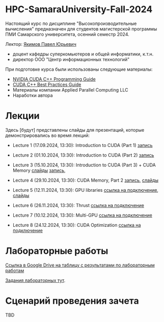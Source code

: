 # HPC-SamaraUniversity-Fall-2024
Настоящий курс по дисциплине "Высокопроизводительные вычисления" предназначен для студентов магистерской программы ПМИ Самарского университета, осенний семестр 2024.

Лектор: [Якимов Павел Юрьевич](https://ssau.ru/staff/222993132-yakimov-pavel-yurevich) 
- доцент кафедры суперкомьютеров и общей информатики, к.т.н.
- директор ООО "Центр информационных технологий" 

При подготовке курса были использованы следующие материалы:
- [NVIDIA CUDA C++ Programming Guide](https://docs.nvidia.com/cuda/cuda-c-programming-guide/index.html)
- [CUDA C++ Best Practices Guide](https://docs.nvidia.com/cuda/cuda-c-best-practices-guide/index.html)
- Материалы компании Applied Parallel Computing LLC
- Наработки автора

# Лекции

Здесь [будут] представлены слайды для презентаций, которые демонстрировались во время лекций:
- Lecture 1 (17.09.2024, 13:30): Introduction to CUDA (Part 1) [запись](https://bbb.ssau.ru:8443/playback/presentation/2.3/5e87918ed2ea6a7000cee0106f2ee48053a3efcb-1726565207850)
- Lecture 2 (01.10.2024, 13:30): Introduction to CUDA (Part 2) [запись](https://bbb.ssau.ru:8443/playback/presentation/2.3/5e87918ed2ea6a7000cee0106f2ee48053a3efcb-1727774899290)
- Lecture 3 (15.10.2024, 13:30): Introduction to CUDA (Part 3) + CUDA Memory [слайды](https://github.com/user-attachments/files/17478713/1_en_Introduction.pdf)
[запись](https://bbb.ssau.ru:8443/playback/presentation/2.3/5e87918ed2ea6a7000cee0106f2ee48053a3efcb-1728984509922), 
- Lecture 4 (29.10.2024, 13:30): CUDA Memory, Part 2 [запись](https://bbb.ssau.ru:8443/playback/presentation/2.3/5e87918ed2ea6a7000cee0106f2ee48053a3efcb-1730193655398), [слайды](https://github.com/user-attachments/files/17713594/2_en_Memory.pdf)
- Lecture 5 (12.11.2024, 13:30): GPU libraries [ссылка на подключение](https://bbb.ssau.ru/b/96r-mf3-or7-9x7), [слайды](https://github.com/user-attachments/files/17713602/3_libraries.pdf)

- Lecture 6 (26.11.2024, 13:30): Thrust [ссылка на подключение](https://bbb.ssau.ru/b/96r-mf3-or7-9x7)
- Lecture 7 (10.12.2024, 13:30): Multi-GPU [ссылка на подключение](https://bbb.ssau.ru/b/96r-mf3-or7-9x7)
- Lecture 8 (24.12.2024, 13:30): CUDA Optimization [ссылка на подключение](https://bbb.ssau.ru/b/96r-mf3-or7-9x7)

# Лабораторные работы

[Ссылка в Google Drive на таблицу с результатами по лабораторным работам](https://docs.google.com/spreadsheets/d/1UPK6LZmWMhn86b5N76UAM5FdmBgmhh05rP_DREzAkVc/edit?usp=sharing)

[Задания лабораторных тут](https://drive.google.com/drive/folders/1u9rVHsSkzNE3DWfA2_4V9ayKGxMCMai-?usp=sharing).

# Сценарий проведения зачета

TBD

